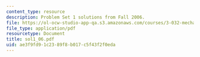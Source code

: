 ```yaml
---
content_type: resource
description: Problem Set 1 solutions from Fall 2006.
file: https://ol-ocw-studio-app-qa.s3.amazonaws.com/courses/3-032-mechanical-behavior-of-materials-fall-2007/ae3f9fd91c2389f8b017c5f43f2f0eda_sol1_06.pdf
file_type: application/pdf
resourcetype: Document
title: sol1_06.pdf
uid: ae3f9fd9-1c23-89f8-b017-c5f43f2f0eda
---
```

